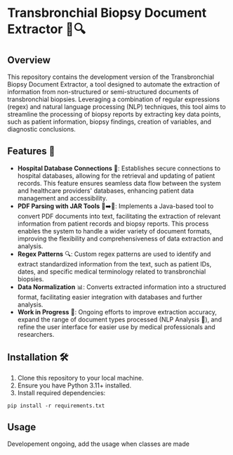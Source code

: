 # Transbronchial Biopsy Document Extractor 📄🔍

## Overview

This repository contains the development version of the Transbronchial Biopsy Document Extractor, a tool designed to automate the extraction of information from non-structured or semi-structured documents of transbronchial biopsies. Leveraging a combination of regular expressions (regex) and natural language processing (NLP) techniques, this tool aims to streamline the processing of biopsy reports by extracting key data points, such as patient information, biopsy findings, creation of variables, and diagnostic conclusions.

## Features 🌟
- **Hospital Database Connections** 🏥: Establishes secure connections to hospital databases, allowing for the retrieval and updating of patient records. This feature ensures seamless data flow between the system and healthcare providers' databases, enhancing patient data management and accessibility.
- **PDF Parsing with JAR Tools** 📄➡️📜: Implements a Java-based tool to convert PDF documents into text, facilitating the extraction of relevant information from patient records and biopsy reports. This process enables the system to handle a wider variety of document formats, improving the flexibility and comprehensiveness of data extraction and analysis.
- **Regex Patterns** 🔍: Custom regex patterns are used to identify and extract standardized information from the text, such as patient IDs, dates, and specific medical terminology related to transbronchial biopsies.
- **Data Normalization** 📊: Converts extracted information into a structured format, facilitating easier integration with databases and further analysis.
- **Work in Progress** 🚧: Ongoing efforts to improve extraction accuracy, expand the range of document types processed (NLP Analysis 🧠), and refine the user interface for easier use by medical professionals and researchers.

## Installation 🛠️

1. Clone this repository to your local machine.
2. Ensure you have Python 3.11+ installed.
3. Install required dependencies:
``````
pip install -r requirements.txt
``````

## Usage
Developement ongoing, add the usage when classes are made


